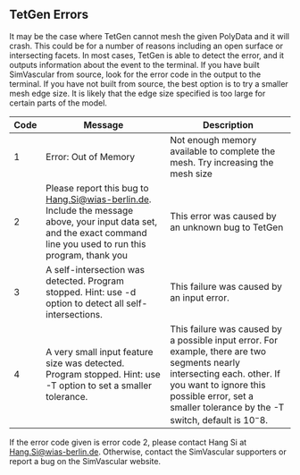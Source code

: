 ## TetGen Errors
It may be the case where TetGen cannot mesh the given PolyData and it will crash. This could be for a number of reasons including an open surface or intersecting facets. 
In most cases, TetGen is able to detect the error, and it outputs information about the event to the terminal. If you have built SimVascular from source, look for the error code in the output to the terminal.
If you have not built from source, the best option is to try a smaller mesh edge size. It is likely that the edge size specified is too large for certain parts of the model.

|Code |Message |Description |
|---|---|---|
|1 |Error: Out of Memory |Not enough memory available to complete the mesh. Try increasing the mesh size |
|2 |Please report this bug to Hang.Si@wias-berlin.de. Include the message above, your input data set, and the exact command line you used to run this program, thank you |This error was caused by an unknown bug to TetGen |  
|3 |A self-intersection was detected. Program stopped. Hint: use -d option to detect all self-intersections. |This failure was caused by an input error. |  
|4 |A very small input feature size was detected. Program stopped. Hint: use -T option to set a smaller tolerance. |This failure was caused by a possible input error. For example, there are two segments nearly intersecting each. other. If you want to ignore this possible error, set a smaller tolerance by the -T switch, default is $10^−8$. | 

If the error code given is error code 2, please contact Hang Si at Hang.Si@wias-berlin.de. Otherwise, contact the SimVascular supporters or report a bug on the SimVascular website.

